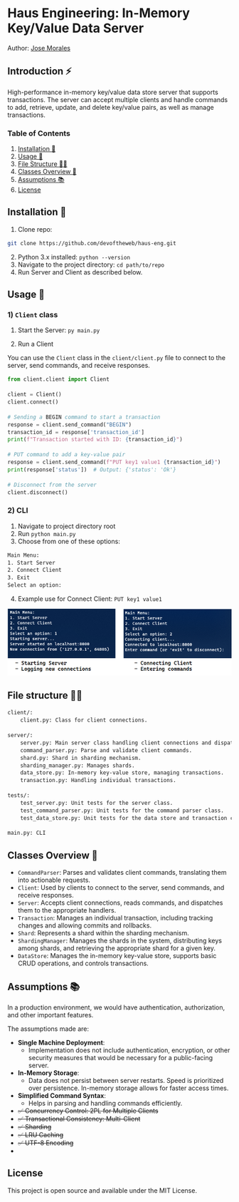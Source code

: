 # Haus Engineering: In-Memory Key/Value Data Server
Author: [Jose Morales](https://www.linkedin.com/in/moralesdev/)

## Introduction ⚡

High-performance in-memory key/value data store server that supports transactions. The server can accept multiple clients and handle commands to add, retrieve, update, and delete key/value pairs, as well as manage transactions.

### Table of Contents
1. [Installation 🎉](#installation-)
2. [Usage 💎](#usage-)
3. [File Structure 👨‍💻](#file-structure-)
4. [Classes Overview 🎨](#classes-overview-)
5. [Assumptions 📚](#assumptions-)
6. [License](#license)

## Installation 🎉

1. Clone repo: 
```bash
git clone https://github.com/devoftheweb/haus-eng.git
```
2. Python 3.x installed: `python --version`
3. Navigate to the project directory: `cd path/to/repo`
4. Run Server and Client as described below.

## Usage 💎

### 1) `Client` class

1. Start the Server: `py main.py`

2. Run a Client

You can use the `Client` class in the `client/client.py` file to connect to the server, send commands, and receive responses.

```python
from client.client import Client

client = Client()
client.connect()

# Sending a BEGIN command to start a transaction
response = client.send_command("BEGIN")
transaction_id = response['transaction_id']
print(f"Transaction started with ID: {transaction_id}")

# PUT command to add a key-value pair
response = client.send_command(f"PUT key1 value1 {transaction_id}")
print(response['status'])  # Output: {'status': 'Ok'}

# Disconnect from the server
client.disconnect()
```

### 2) CLI

1. Navigate to project directory root
2. Run `python main.py`
3. Choose from one of these options:
```bash
Main Menu:
1. Start Server
2. Connect Client
3. Exit
Select an option:
```
4. Example use for Connect Client: `PUT key1 value1`

![Starting server, connecting client](media/server-host.png)


## File structure 👨‍💻

```bash
client/: 
    client.py: Class for client connections.
    
server/:
    server.py: Main server class handling client connections and dispatching commands.
    command_parser.py: Parse and validate client commands.
    shard.py: Shard in sharding mechanism.
    sharding_manager.py: Manages shards.
    data_store.py: In-memory key-value store, managing transactions.
    transaction.py: Handling individual transactions.

tests/:
    test_server.py: Unit tests for the server class.
    test_command_parser.py: Unit tests for the command parser class.
    test_data_store.py: Unit tests for the data store and transaction classes.

main.py: CLI
```

## Classes Overview 🎨

- `CommandParser`: Parses and validates client commands, translating them into actionable requests.
- `Client`: Used by clients to connect to the server, send commands, and receive responses.
- `Server`: Accepts client connections, reads commands, and dispatches them to the appropriate handlers.
- `Transaction`: Manages an individual transaction, including tracking changes and allowing commits and rollbacks.
- `Shard`: Represents a shard within the sharding mechanism.
- `ShardingManager`: Manages the shards in the system, distributing keys among shards, and retrieving the appropriate shard for a given key.
- `DataStore`: Manages the in-memory key-value store, supports basic CRUD operations, and controls transactions.

## Assumptions 📚

In a production environment, we would have authentication, authorization, and other important features.

The assumptions made are:

- **Single Machine Deployment**:
  - Implementation does not include authentication, encryption, or other security measures that would be necessary for a public-facing server.
- **In-Memory Storage**:
  - Data does not persist between server restarts. Speed is prioritized over persistence. In-memory storage allows for faster access times.
- **Simplified Command Syntax**:
  - Helps in parsing and handling commands efficiently.
- ~~✅ Concurrency Control: 2PL for Multiple Clients~~
- ~~✅ Transactional Consistency: Multi-Client~~
- ~~✅ Sharding~~
- ~~✅ LRU Caching~~
- ~~✅ UTF-8 Encoding~~
- 
## License

This project is open source and available under the MIT License. 